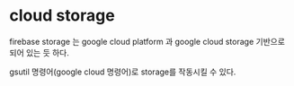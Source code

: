 # cloud storage

firebase storage 는 google cloud platform 과 google cloud storage 기반으로 되어 있는 듯 하다.

gsutil 명령어(google cloud 명령어)로 storage를 작동시킬 수 있다.